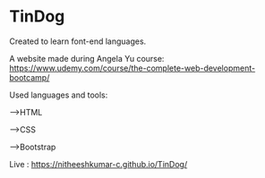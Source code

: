 # TinDog

Created to learn font-end languages.

A website made during Angela Yu course: https://www.udemy.com/course/the-complete-web-development-bootcamp/

Used languages and tools:

  -->HTML
  
  -->CSS
  
  -->Bootstrap
  
Live : https://nitheeshkumar-c.github.io/TinDog/
